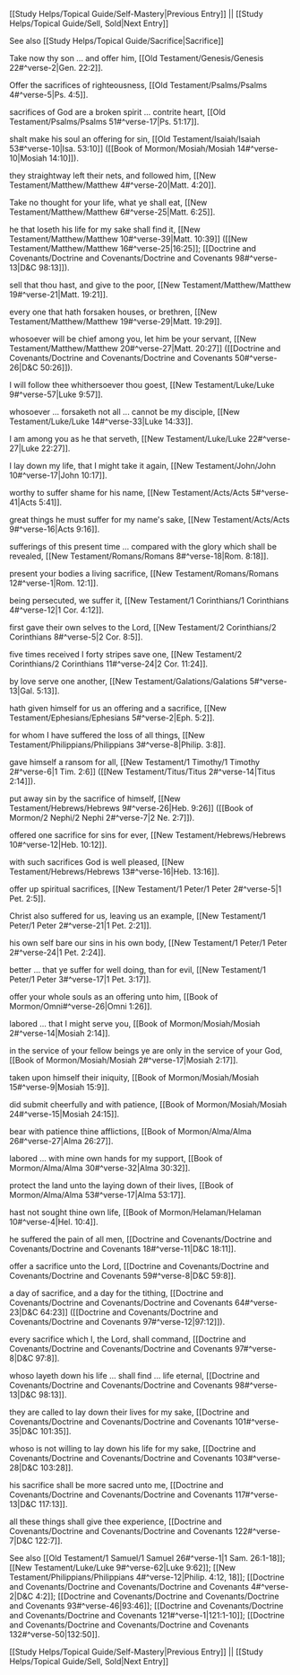 [[Study Helps/Topical Guide/Self-Mastery|Previous Entry]]  ||  [[Study Helps/Topical Guide/Sell, Sold|Next Entry]]

 See also [[Study Helps/Topical Guide/Sacrifice|Sacrifice]]

 Take now thy son ... and offer him, [[Old Testament/Genesis/Genesis 22#^verse-2|Gen. 22:2]].

 Offer the sacrifices of righteousness, [[Old Testament/Psalms/Psalms 4#^verse-5|Ps. 4:5]].

 sacrifices of God are a broken spirit ... contrite heart, [[Old Testament/Psalms/Psalms 51#^verse-17|Ps. 51:17]].

 shalt make his soul an offering for sin, [[Old Testament/Isaiah/Isaiah 53#^verse-10|Isa. 53:10]] ([[Book of Mormon/Mosiah/Mosiah 14#^verse-10|Mosiah 14:10]]).

 they straightway left their nets, and followed him, [[New Testament/Matthew/Matthew 4#^verse-20|Matt. 4:20]].

 Take no thought for your life, what ye shall eat, [[New Testament/Matthew/Matthew 6#^verse-25|Matt. 6:25]].

 he that loseth his life for my sake shall find it, [[New Testament/Matthew/Matthew 10#^verse-39|Matt. 10:39]] ([[New Testament/Matthew/Matthew 16#^verse-25|16:25]]; [[Doctrine and Covenants/Doctrine and Covenants/Doctrine and Covenants 98#^verse-13|D&C 98:13]]).

 sell that thou hast, and give to the poor, [[New Testament/Matthew/Matthew 19#^verse-21|Matt. 19:21]].

 every one that hath forsaken houses, or brethren, [[New Testament/Matthew/Matthew 19#^verse-29|Matt. 19:29]].

 whosoever will be chief among you, let him be your servant, [[New Testament/Matthew/Matthew 20#^verse-27|Matt. 20:27]] ([[Doctrine and Covenants/Doctrine and Covenants/Doctrine and Covenants 50#^verse-26|D&C 50:26]]).

 I will follow thee whithersoever thou goest, [[New Testament/Luke/Luke 9#^verse-57|Luke 9:57]].

 whosoever ... forsaketh not all ... cannot be my disciple, [[New Testament/Luke/Luke 14#^verse-33|Luke 14:33]].

 I am among you as he that serveth, [[New Testament/Luke/Luke 22#^verse-27|Luke 22:27]].

 I lay down my life, that I might take it again, [[New Testament/John/John 10#^verse-17|John 10:17]].

 worthy to suffer shame for his name, [[New Testament/Acts/Acts 5#^verse-41|Acts 5:41]].

 great things he must suffer for my name's sake, [[New Testament/Acts/Acts 9#^verse-16|Acts 9:16]].

 sufferings of this present time ... compared with the glory which shall be revealed, [[New Testament/Romans/Romans 8#^verse-18|Rom. 8:18]].

 present your bodies a living sacrifice, [[New Testament/Romans/Romans 12#^verse-1|Rom. 12:1]].

 being persecuted, we suffer it, [[New Testament/1 Corinthians/1 Corinthians 4#^verse-12|1 Cor. 4:12]].

 first gave their own selves to the Lord, [[New Testament/2 Corinthians/2 Corinthians 8#^verse-5|2 Cor. 8:5]].

 five times received I forty stripes save one, [[New Testament/2 Corinthians/2 Corinthians 11#^verse-24|2 Cor. 11:24]].

 by love serve one another, [[New Testament/Galations/Galations 5#^verse-13|Gal. 5:13]].

 hath given himself for us an offering and a sacrifice, [[New Testament/Ephesians/Ephesians 5#^verse-2|Eph. 5:2]].

 for whom I have suffered the loss of all things, [[New Testament/Philippians/Philippians 3#^verse-8|Philip. 3:8]].

 gave himself a ransom for all, [[New Testament/1 Timothy/1 Timothy 2#^verse-6|1 Tim. 2:6]] ([[New Testament/Titus/Titus 2#^verse-14|Titus 2:14]]).

 put away sin by the sacrifice of himself, [[New Testament/Hebrews/Hebrews 9#^verse-26|Heb. 9:26]] ([[Book of Mormon/2 Nephi/2 Nephi 2#^verse-7|2 Ne. 2:7]]).

 offered one sacrifice for sins for ever, [[New Testament/Hebrews/Hebrews 10#^verse-12|Heb. 10:12]].

 with such sacrifices God is well pleased, [[New Testament/Hebrews/Hebrews 13#^verse-16|Heb. 13:16]].

 offer up spiritual sacrifices, [[New Testament/1 Peter/1 Peter 2#^verse-5|1 Pet. 2:5]].

 Christ also suffered for us, leaving us an example, [[New Testament/1 Peter/1 Peter 2#^verse-21|1 Pet. 2:21]].

 his own self bare our sins in his own body, [[New Testament/1 Peter/1 Peter 2#^verse-24|1 Pet. 2:24]].

 better ... that ye suffer for well doing, than for evil, [[New Testament/1 Peter/1 Peter 3#^verse-17|1 Pet. 3:17]].

 offer your whole souls as an offering unto him, [[Book of Mormon/Omni#^verse-26|Omni 1:26]].

 labored ... that I might serve you, [[Book of Mormon/Mosiah/Mosiah 2#^verse-14|Mosiah 2:14]].

 in the service of your fellow beings ye are only in the service of your God, [[Book of Mormon/Mosiah/Mosiah 2#^verse-17|Mosiah 2:17]].

 taken upon himself their iniquity, [[Book of Mormon/Mosiah/Mosiah 15#^verse-9|Mosiah 15:9]].

 did submit cheerfully and with patience, [[Book of Mormon/Mosiah/Mosiah 24#^verse-15|Mosiah 24:15]].

 bear with patience thine afflictions, [[Book of Mormon/Alma/Alma 26#^verse-27|Alma 26:27]].

 labored ... with mine own hands for my support, [[Book of Mormon/Alma/Alma 30#^verse-32|Alma 30:32]].

 protect the land unto the laying down of their lives, [[Book of Mormon/Alma/Alma 53#^verse-17|Alma 53:17]].

 hast not sought thine own life, [[Book of Mormon/Helaman/Helaman 10#^verse-4|Hel. 10:4]].

 he suffered the pain of all men, [[Doctrine and Covenants/Doctrine and Covenants/Doctrine and Covenants 18#^verse-11|D&C 18:11]].

 offer a sacrifice unto the Lord, [[Doctrine and Covenants/Doctrine and Covenants/Doctrine and Covenants 59#^verse-8|D&C 59:8]].

 a day of sacrifice, and a day for the tithing, [[Doctrine and Covenants/Doctrine and Covenants/Doctrine and Covenants 64#^verse-23|D&C 64:23]] ([[Doctrine and Covenants/Doctrine and Covenants/Doctrine and Covenants 97#^verse-12|97:12]]).

 every sacrifice which I, the Lord, shall command, [[Doctrine and Covenants/Doctrine and Covenants/Doctrine and Covenants 97#^verse-8|D&C 97:8]].

 whoso layeth down his life ... shall find ... life eternal, [[Doctrine and Covenants/Doctrine and Covenants/Doctrine and Covenants 98#^verse-13|D&C 98:13]].

 they are called to lay down their lives for my sake, [[Doctrine and Covenants/Doctrine and Covenants/Doctrine and Covenants 101#^verse-35|D&C 101:35]].

 whoso is not willing to lay down his life for my sake, [[Doctrine and Covenants/Doctrine and Covenants/Doctrine and Covenants 103#^verse-28|D&C 103:28]].

 his sacrifice shall be more sacred unto me, [[Doctrine and Covenants/Doctrine and Covenants/Doctrine and Covenants 117#^verse-13|D&C 117:13]].

 all these things shall give thee experience, [[Doctrine and Covenants/Doctrine and Covenants/Doctrine and Covenants 122#^verse-7|D&C 122:7]].

 See also [[Old Testament/1 Samuel/1 Samuel 26#^verse-1|1 Sam. 26:1-18]]; [[New Testament/Luke/Luke 9#^verse-62|Luke 9:62]]; [[New Testament/Philippians/Philippians 4#^verse-12|Philip. 4:12, 18]]; [[Doctrine and Covenants/Doctrine and Covenants/Doctrine and Covenants 4#^verse-2|D&C 4:2]]; [[Doctrine and Covenants/Doctrine and Covenants/Doctrine and Covenants 93#^verse-46|93:46]]; [[Doctrine and Covenants/Doctrine and Covenants/Doctrine and Covenants 121#^verse-1|121:1-10]]; [[Doctrine and Covenants/Doctrine and Covenants/Doctrine and Covenants 132#^verse-50|132:50]].

[[Study Helps/Topical Guide/Self-Mastery|Previous Entry]]  ||  [[Study Helps/Topical Guide/Sell, Sold|Next Entry]]